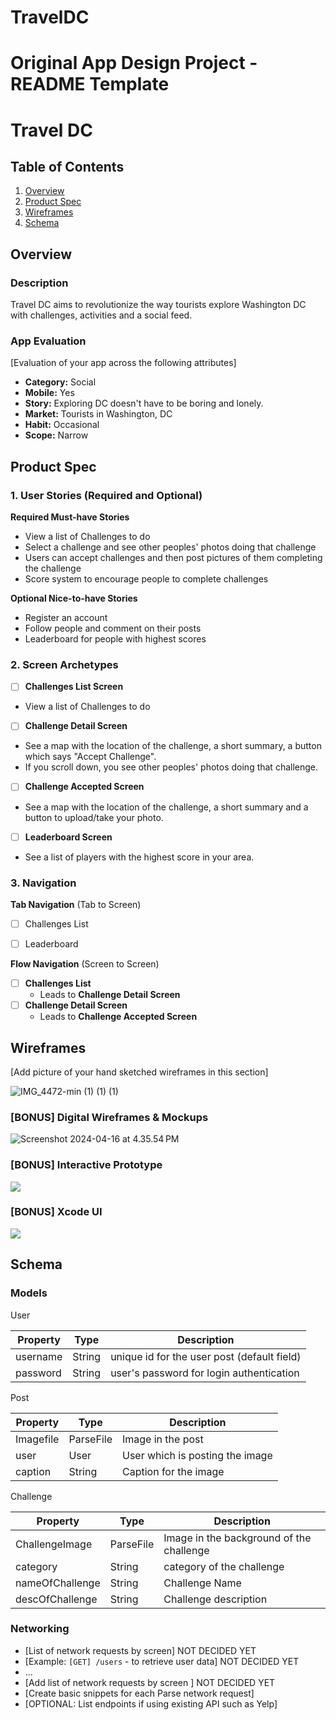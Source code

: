 # TravelDC

Original App Design Project - README Template
===

# Travel DC

## Table of Contents

1. [Overview](#Overview)
2. [Product Spec](#Product-Spec)
3. [Wireframes](#Wireframes)
4. [Schema](#Schema)

## Overview

### Description

Travel DC aims to revolutionize the way tourists explore Washington DC with challenges, activities and a social feed.

### App Evaluation

[Evaluation of your app across the following attributes]
- **Category:** Social
- **Mobile:** Yes
- **Story:**  Exploring DC doesn't have to be boring and lonely.
- **Market:** Tourists in Washington, DC
- **Habit:** Occasional
- **Scope:** Narrow

## Product Spec

### 1. User Stories (Required and Optional)

**Required Must-have Stories**

* View a list of Challenges to do
* Select a challenge and see other peoples' photos doing that challenge
* Users can accept challenges and then post pictures of them completing the challenge
* Score system to encourage people to complete challenges

**Optional Nice-to-have Stories**

* Register an account
* Follow people and comment on their posts
* Leaderboard for people with highest scores

### 2. Screen Archetypes

- [ ] **Challenges List Screen**
* View a list of Challenges to do
- [ ] **Challenge Detail Screen**
* See a map with the location of the challenge, a short summary, a button which says "Accept Challenge".
* If you scroll down, you see other peoples' photos doing that challenge.
- [ ] **Challenge Accepted Screen**
* See a map with the location of the challenge, a short summary and a button to upload/take your photo.
- [ ] **Leaderboard Screen**
* See a list of players with the highest score in your area.


### 3. Navigation

**Tab Navigation** (Tab to Screen)


- [ ] Challenges List
- [ ] Leaderboard


**Flow Navigation** (Screen to Screen)

- [ ] **Challenges List**
  * Leads to **Challenge Detail Screen**
- [ ] **Challenge Detail Screen**
  * Leads to **Challenge Accepted Screen**


## Wireframes

[Add picture of your hand sketched wireframes in this section]

![IMG_4472-min (1) (1) (1)](https://hackmd.io/_uploads/SJr0gD3gA.jpg)



### [BONUS] Digital Wireframes & Mockups

![Screenshot 2024-04-16 at 4.35.54 PM](https://hackmd.io/_uploads/rydTWPngA.jpg)



### [BONUS] Interactive Prototype

<div>
    <a href="https://www.loom.com/share/0ac1bfd1289341a19f297c6cdec3ae5a">
      <img style="max-width:300px;" src="https://cdn.loom.com/sessions/thumbnails/0ac1bfd1289341a19f297c6cdec3ae5a-with-play.gif">
    </a>
  </div>


 ### [BONUS] Xcode UI
<div>
    <a href="https://www.loom.com/share/a998632af8854a978d0a8736bf43ac6e">
      <img style="max-width:300px;" src="https://cdn.loom.com/sessions/thumbnails/a998632af8854a978d0a8736bf43ac6e-full-1713755750907.jpg">
    </a>
  </div>


## Schema 


### Models

User

| Property | Type   | Description                                  |
|----------|--------|----------------------------------------------|
| username | String | unique id for the user post (default field)   |
| password | String | user's password for login authentication      |


Post

| Property | Type   | Description                                  |
|----------|--------|----------------------------------------------|
| Imagefile | ParseFile | Image in the post   |
| user | User | User which is posting the image     |
| caption | String | Caption for the image     |

Challenge

| Property | Type   | Description                                  |
|----------|--------|----------------------------------------------|
| ChallengeImage | ParseFile | Image in the background of the challenge   |
| category | String | category of the challenge     |
| nameOfChallenge | String | Challenge Name     |
| descOfChallenge | String | Challenge description     |


### Networking

- [List of network requests by screen] NOT DECIDED YET
- [Example: `[GET] /users` - to retrieve user data] NOT DECIDED YET
- ...
- [Add list of network requests by screen ] NOT DECIDED YET
- [Create basic snippets for each Parse network request]
- [OPTIONAL: List endpoints if using existing API such as Yelp]

